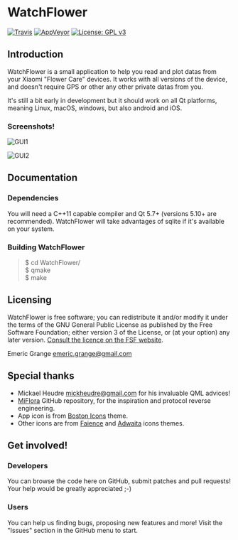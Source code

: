 WatchFlower
===========

[![Travis](https://img.shields.io/travis/emericg/WatchFlower.svg?style=flat-square)](https://travis-ci.org/emericg/WatchFlower)
[![AppVeyor](https://img.shields.io/appveyor/ci/emericg/WatchFlower.svg?style=flat-square)](https://ci.appveyor.com/project/emericg/watchflower)
[![License: GPL v3](https://img.shields.io/badge/license-GPL%20v3-blue.svg&style=flat-square)](http://www.gnu.org/licenses/gpl-3.0)


## Introduction

WatchFlower is a small application to help you read and plot datas from your Xiaomi "Flower Care" devices.
It works with all versions of the device, and doesn't require GPS or other any other private datas from you.

It's still a bit early in development but it should work on all Qt platforms, meaning Linux, macOS, windows, but also android and iOS.

### Screenshots!

![GUI1](https://i.imgur.com/84DvqWc.png)

![GUI2](https://i.imgur.com/1At9GCv.png)


## Documentation

### Dependencies

You will need a C++11 capable compiler and Qt 5.7+ (versions 5.10+ are recommended).
WatchFlower will take advantages of sqlite if it's available on your system.

### Building WatchFlower

> $ cd WatchFlower/  
> $ qmake  
> $ make  


## Licensing

WatchFlower is free software; you can redistribute it and/or modify it under the terms of the GNU General Public License as published by the Free Software Foundation; either version 3 of the License, or (at your option) any later version.
[Consult the licence on the FSF website](http://www.gnu.org/licenses/gpl-3.0.txt).

Emeric Grange <emeric.grange@gmail.com>


## Special thanks

* Mickael Heudre <mickheudre@gmail.com> for his invaluable QML advices!
* [MiFlora](https://github.com/open-homeautomation/miflora) GitHub repository, for the inspiration and protocol reverse engineering.
* App icon is from [Boston Icons](https://diazchris.deviantart.com/art/Boston-Icons-558741523) theme.
* Other icons are from [Faience](https://tiheum.deviantart.com/art/Faience-icon-theme-255099649) and [Adwaita](https://github.com/GNOME/adwaita-icon-theme) icons themes.


## Get involved!

### Developers

You can browse the code here on GitHub, submit patches and pull requests! Your help would be greatly appreciated ;-)

### Users

You can help us finding bugs, proposing new features and more! Visit the "Issues" section in the GitHub menu to start.

